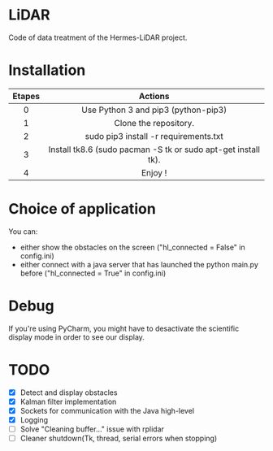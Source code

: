 # LiDAR
Code of data treatment of the Hermes-LiDAR project.

# Installation


|        Etapes         |                           Actions                              |
|:---------------------:|:--------------------------------------------------------------:|
|0                      |Use Python 3  and pip3 (python-pip3)                            |
|1                      |Clone the repository.                                           |
|2                      |sudo pip3 install -r requirements.txt                           |
|3                      |Install tk8.6 (sudo pacman -S tk or sudo apt-get install tk).   |
|4                      |Enjoy !                                                         |

# Choice of application
You can:
- either show the obstacles on the screen ("hl_connected = False" in config.ini)
- either connect with a java server that has launched the python main.py before ("hl_connected = True" in config.ini)

# Debug

If you're using PyCharm, you might have to desactivate the
scientific display mode in order to see our display.

# TODO
- [x] Detect and display obstacles
- [x] Kalman filter implementation
- [x] Sockets for communication with the Java high-level
- [x] Logging
- [ ] Solve "Cleaning buffer..." issue with rplidar
- [ ] Cleaner shutdown(Tk, thread, serial errors when stopping)
